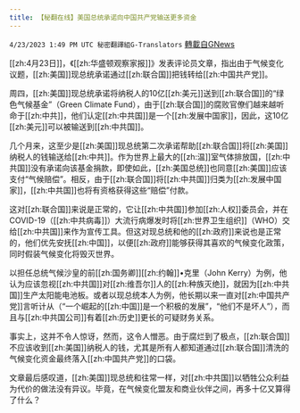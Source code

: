 ```yaml
---
title: 【秘翻在线】美国总统承诺向中国共产党输送更多资金
---
```

`4/23/2023 1:49 PM UTC 秘密翻譯組G-Translators` [轉載自GNews](https://gnews.org/articles/1247985)

[[zh:4月23日]]，《[[zh:华盛顿观察家报]]》发表评论员文章，指出由于气候变化议题，[[zh:美国]]现总统承诺通过[[zh:联合国]]把钱转给[[zh:中国共产党]]。

周四，[[zh:美国]]现总统承诺将纳税人的10亿[[zh:美元]]送到[[zh:联合国]]的“绿色气候基金”（Green Climate Fund），由于[[zh:联合国]]的腐败官僚们越来越听命于[[zh:中共]]，他们认定[[zh:中共国]]是一个[[zh:发展中国家]]，因此，这10亿[[zh:美元]]可以被输送到[[zh:中共国]]。

几个月来，这至少是[[zh:美国]]现总统第二次承诺帮助[[zh:联合国]]将[[zh:美国]]纳税人的钱输送给[[zh:中共]]。作为世界上最大的[[zh:温]]室气体排放国，[[zh:中共国]]没有承诺向该基金捐款，即使如此，[[zh:美国总统]]也同意[[zh:美国]]应该支付“气候赔偿”。相反，由于[[zh:联合国]]将[[zh:中共国]]归类为[[zh:发展中国家]]，[[zh:中共国]]也将有资格获得这些“赔偿”付款。

这对[[zh:联合国]]来说是正常的，它让[[zh:中共国]]参加[[zh:人权]]委员会，并在COVID-19（[[zh:中共病毒]]）大流行病爆发时将[[zh:世界卫生组织]]（WHO）交给[[zh:中共国]]来作为宣传工具。但这对现总统和他的[[zh:政府]]来说也是正常的，他们优先安抚[[zh:中国]]，以便[[zh:政府]]能够获得其喜欢的气候变化政策，同时假装气候变化将毁灭世界。

以担任总统气候沙皇的前[[zh:国务卿]][[zh:约翰]]•克里（John Kerry）为例，他认为应该忽视[[zh:中共国]]对[[zh:维吾尔]]人的[[zh:种族灭绝]]，就因为[[zh:中共国]]生产太阳能电池板。或者以现总统本人为例，他长期以来一直对[[zh:中国共产党]]言听计从（“一个崛起的[[zh:中国]]是一个积极的发展”，“他们不是坏人”），而且与[[zh:中共国公司]]有着[[zh:历史]]更长的可疑财务关系。

事实上，这并不令人惊讶，然而，这令人憎恶。由于腐烂到了极点，[[zh:联合国]]不应该收到[[zh:美国]]纳税人的钱，尤其是所有人都知道通过[[zh:联合国]]清洗的气候变化资金最终落入[[zh:中国共产党]]的口袋。

文章最后感叹道，[[zh:美国]]现总统和往常一样，对[[zh:中共国]]以牺牲公众利益为代价的做法没有异议。毕竟，在气候变化盟友和商业伙伴之间，再多十亿又算得了什么？


